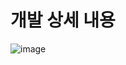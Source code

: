 # 개발 상세 내용







![image](https://user-images.githubusercontent.com/42775225/104833820-f7e69580-58de-11eb-9dc6-62f57b7f93c6.png)